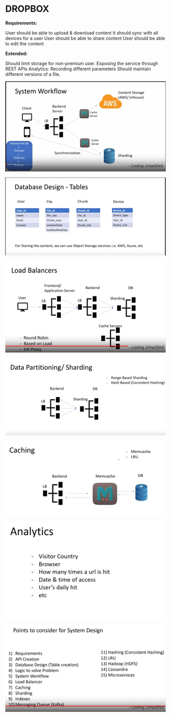 <h1>DROPBOX</h1>

**Requirements:**

User should be able to upload & download content 
It should sync with all devices for a user
User should be able to share content
User should be able to edit the content

**Extended:**

Should limit storage for non-premium user. 
Exposing the service through REST APIs
Analytics: Recording different parameters
Should maintain different versions of a file. 

![Docker](pictures/DropBox1.JPG)

![Docker](pictures/DropBox2.JPG)

![Docker](pictures/DropBox3.JPG)

![Docker](pictures/DropBox4.JPG)

![Docker](pictures/DropBox5.JPG)

![Docker](pictures/DropBox6.JPG)

![Docker](pictures/DropBox7.JPG)


